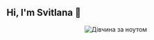 ## Hi, I'm Svitlana 👋


<p align="center">
  <img src="https://media.giphy.com/media/LMcB8XospGZO8UQq87/giphy.gif" alt="Дівчина за ноутом">
</p>







